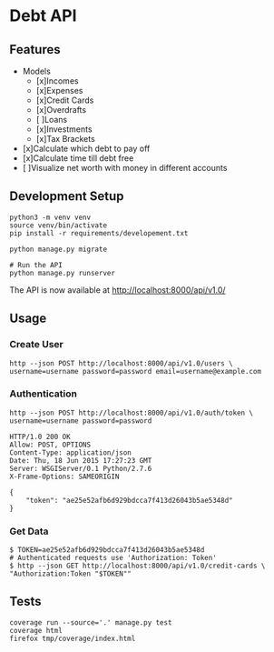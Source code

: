# Debt API

## Features

- Models
  - [x]Incomes
  - [x]Expenses
  - [x]Credit Cards
  - [x]Overdrafts
  - [ ]Loans
  - [x]Investments
  - [x]Tax Brackets
- [x]Calculate which debt to pay off
- [x]Calculate time till debt free
- [ ]Visualize net worth with money in different accounts

## Development Setup

```shell
python3 -m venv venv
source venv/bin/activate
pip install -r requirements/developement.txt
```

```shell
python manage.py migrate
```

```shell
# Run the API
python manage.py runserver
```

The API is now available at [http://localhost:8000/api/v1.0/](http://localhost:8000/api/v1.0/)

## Usage

### Create User

```shell
http --json POST http://localhost:8000/api/v1.0/users \
username=username password=password email=username@example.com
```

### Authentication

```shell
http --json POST http://localhost:8000/api/v1.0/auth/token \
username=username password=password
```

```shell
HTTP/1.0 200 OK
Allow: POST, OPTIONS
Content-Type: application/json
Date: Thu, 18 Jun 2015 17:27:23 GMT
Server: WSGIServer/0.1 Python/2.7.6
X-Frame-Options: SAMEORIGIN

{
    "token": "ae25e52afb6d929bdcca7f413d26043b5ae5348d"
}
```

### Get Data

```shell
$ TOKEN=ae25e52afb6d929bdcca7f413d26043b5ae5348d
# Authenticated requests use 'Authorization: Token'
$ http --json GET http://localhost:8000/api/v1.0/credit-cards \
"Authorization:Token "$TOKEN""
```

## Tests

```shell
coverage run --source='.' manage.py test
coverage html
firefox tmp/coverage/index.html
```
